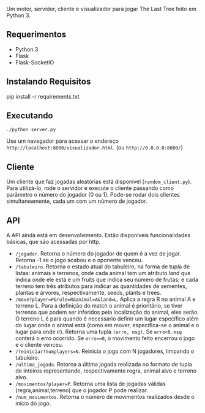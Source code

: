 Um motor, servidor, cliente e visualizador para jogar The Last Tree feito em Python 3.

## Requerimentos
* Python 3
* Flask
* Flask-SocketIO

## Instalando Requisitos
pip install -r requirements.txt

## Executando

```
./python server.py
```

Use um navegador para acessar o endereço `http://localhost:8080/visualizador.html`. (ou `http://0.0.0.0:8080/`)

## Cliente

Um cliente que faz jogadas aleatórias está disponível (`random_client.py`). Para utilizá-lo, rode o servidor e execute o cliente passando como parâmetro o número do jogador (0 ou 1). Pode-se rodar dois clientes simultaneamente, cada um com um número de jogador.

## API

A API ainda está em desenvolvimento. Estão disponíveis funcionalidades básicas, que são acessadas por http.

* `/jogador`. Retorna o número do jogador de quem é a vez de jogar. Retorna -1 se o jogo acabou e o oponente venceu.
* `/tabuleiro`. Retorna o estado atual do tabuleiro, na forma de tupla de listas: animais e terrenos, onde cada animal tem um atributo land que indica onde ele está e um fruits que indica seu número de frutas; e cada terreno tem três atributos para indicar as quantidades de sementes, plantas e árvores, respectivamente, seeds, plants e trees.
* `/move?player=P&rule=R&animal=A&land=L`. Aplica a regra R no animal A e terreno L. Para a definição do match o animal é prioritário, se tiver terrenos que podem ser inferidos pela localização do animal, eles serão. O terreno L é para quando é necessário definir um lugar específico além do lugar onde o animal está (como em mover, especifica-se o animal e o lugar para onde ir). Retorna uma tupla `(erro, msg)`. Se `erro<0`, `msg` conterá o erro ocorrido. Se `erro==0`, o movimento feito encerrou o jogo e o cliente venceu.
* `/reiniciar?numplayers=N`. Reinicia o jogo com N jogadores, limpando o tabuleiro.
* `/ultima_jogada`. Retorna a última jogada realizada no formato de tupla de inteiros representando, respectivamente regra, animal alvo e terreno alvo.
* `/movimentos?player=P`. Retorna uma lista de jogadas válidas (regra,animal,terreno) que o jogador P pode realizar.
* `/num_movimentos`. Retorna o número de movimentos realizados desde o início do jogo.